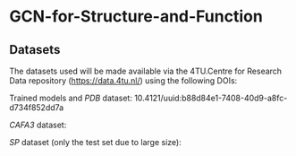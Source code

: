 # GCN-for-Structure-and-Function
## Datasets
The datasets used will be made available via the 4TU.Centre for Research Data repository (https://data.4tu.nl/)
using the following DOIs:

Trained models and _PDB_ dataset: 10.4121/uuid:b88d84e1-7408-40d9-a8fc-d734f852dd7a

_CAFA3_ dataset:

_SP_ dataset (only the test set due to  large size):

